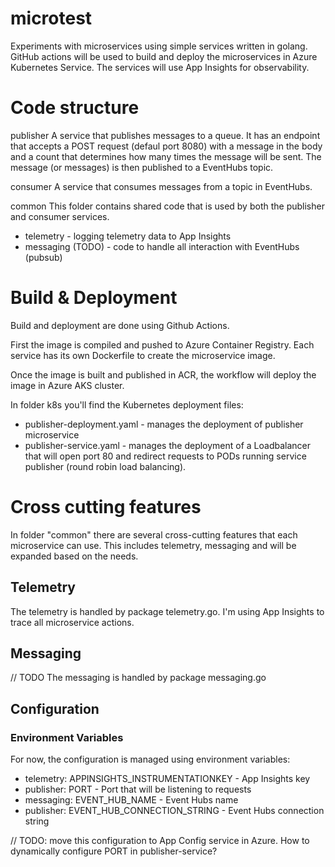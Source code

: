 # microtest
Experiments with microservices using simple services written in golang. GitHub actions will be used to build and deploy the microservices in Azure Kubernetes Service. The services will use App Insights for observability.

# Code structure

publisher
A service that publishes messages to a queue. It has an endpoint that accepts a POST request (defaul port 8080) with a message in the body and a count that determines how many times the message will be sent. The message (or messages) is then published to a EventHubs topic.

consumer
A service that consumes messages from a topic in EventHubs.

common
This folder contains shared code that is used by both the publisher and consumer services.
* telemetry - logging telemetry data to App Insights
* messaging (TODO) - code to handle all interaction with EventHubs (pubsub)

# Build & Deployment

Build and deployment are done using Github Actions.

First the image is compiled and pushed to Azure Container Registry. Each service has its own Dockerfile to create the microservice image.

Once the image is built and published in ACR, the workflow will deploy the image in Azure AKS cluster.

In folder k8s you'll find the Kubernetes deployment files:
* publisher-deployment.yaml - manages the deployment of publisher microservice
* publisher-service.yaml - manages the deployment of a Loadbalancer that will open port 80 and redirect requests to PODs running service publisher (round robin load balancing).

# Cross cutting features

In folder "common" there are several cross-cutting features that each microservice can use. This includes telemetry, messaging and will be expanded based on the needs.

## Telemetry

The telemetry is handled by package telemetry.go. I'm using App Insights to trace all microservice actions.

## Messaging

// TODO The messaging is handled by package messaging.go

## Configuration

### Environment Variables

For now, the configuration is managed using environment variables:
* telemetry: APPINSIGHTS_INSTRUMENTATIONKEY - App Insights key
* publisher: PORT - Port that will be listening to requests
* messaging: EVENT_HUB_NAME - Event Hubs name
* publisher: EVENT_HUB_CONNECTION_STRING - Event Hubs connection string

// TODO: move this configuration to App Config service in Azure. How to dynamically configure PORT in publisher-service?

